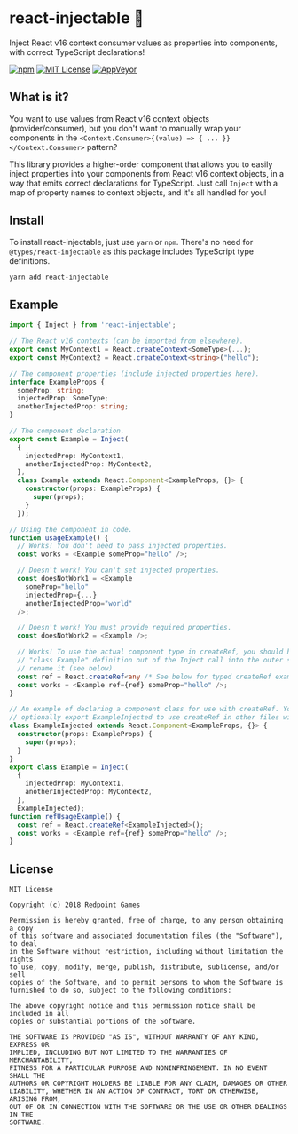 # react-injectable :star2:

Inject React v16 context consumer values as properties into components, with correct TypeScript declarations!

[![npm](https://img.shields.io/npm/v/react-injectable.svg?style=flat-square)](https://www.npmjs.com/package/react-injectable)
[![MIT License](https://img.shields.io/npm/l/react-injectable.svg?style=flat-square)](http://opensource.org/licenses/MIT)
[![AppVeyor](https://img.shields.io/appveyor/ci/hach-que/react-injectable.svg?style=flat-square)](https://ci.appveyor.com/project/hach-que/react-injectable)

## What is it?

You want to use values from React v16 context objects (provider/consumer), but you don't want to manually wrap your
components in the `<Context.Consumer>{(value) => { ... }}</Context.Consumer>` pattern?

This library provides a higher-order component that allows you to easily inject properties into your components from 
React v16 context objects, in a way that emits correct declarations for TypeScript. Just call `Inject` with a map of
property names to context objects, and it's all handled for you!

## Install

To install react-injectable, just use `yarn` or `npm`. There's no need for `@types/react-injectable` as this package
includes TypeScript type definitions.

```sh
yarn add react-injectable
```

## Example

```typescript
import { Inject } from 'react-injectable';

// The React v16 contexts (can be imported from elsewhere).
export const MyContext1 = React.createContext<SomeType>(...);
export const MyContext2 = React.createContext<string>("hello");

// The component properties (include injected properties here).
interface ExampleProps {
  someProp: string;
  injectedProp: SomeType;
  anotherInjectedProp: string;
}

// The component declaration.
export const Example = Inject(
  {
    injectedProp: MyContext1,
    anotherInjectedProp: MyContext2,
  },
  class Example extends React.Component<ExampleProps, {}> {
    constructor(props: ExampleProps) {
      super(props);
    }
  });

// Using the component in code.
function usageExample() {
  // Works! You don't need to pass injected properties.
  const works = <Example someProp="hello" />;

  // Doesn't work! You can't set injected properties.
  const doesNotWork1 = <Example 
    someProp="hello" 
    injectedProp={...} 
    anotherInjectedProp="world" 
  />;

  // Doesn't work! You must provide required properties.
  const doesNotWork2 = <Example />;

  // Works! To use the actual component type in createRef, you should hoist the 
  // "class Example" definition out of the Inject call into the outer scope and 
  // rename it (see below).
  const ref = React.createRef<any /* See below for typed createRef example */>();
  const works = <Example ref={ref} someProp="hello" />;
}

// An example of declaring a component class for use with createRef. You can 
// optionally export ExampleInjected to use createRef in other files with it.
class ExampleInjected extends React.Component<ExampleProps, {}> {
  constructor(props: ExampleProps) {
    super(props);
  }
}
export class Example = Inject(
  {
    injectedProp: MyContext1,
    anotherInjectedProp: MyContext2,
  },
  ExampleInjected);
function refUsageExample() {
  const ref = React.createRef<ExampleInjected>();
  const works = <Example ref={ref} someProp="hello" />;
}
```

## License

```
MIT License

Copyright (c) 2018 Redpoint Games

Permission is hereby granted, free of charge, to any person obtaining a copy
of this software and associated documentation files (the "Software"), to deal
in the Software without restriction, including without limitation the rights
to use, copy, modify, merge, publish, distribute, sublicense, and/or sell
copies of the Software, and to permit persons to whom the Software is
furnished to do so, subject to the following conditions:

The above copyright notice and this permission notice shall be included in all
copies or substantial portions of the Software.

THE SOFTWARE IS PROVIDED "AS IS", WITHOUT WARRANTY OF ANY KIND, EXPRESS OR
IMPLIED, INCLUDING BUT NOT LIMITED TO THE WARRANTIES OF MERCHANTABILITY,
FITNESS FOR A PARTICULAR PURPOSE AND NONINFRINGEMENT. IN NO EVENT SHALL THE
AUTHORS OR COPYRIGHT HOLDERS BE LIABLE FOR ANY CLAIM, DAMAGES OR OTHER
LIABILITY, WHETHER IN AN ACTION OF CONTRACT, TORT OR OTHERWISE, ARISING FROM,
OUT OF OR IN CONNECTION WITH THE SOFTWARE OR THE USE OR OTHER DEALINGS IN THE
SOFTWARE.
```